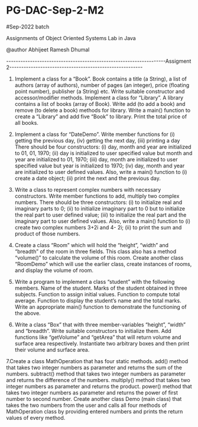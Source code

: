 # PG-DAC-Sep-2-M2
#Sep-2022 batch

Assignments of Object Oriented Systems Lab in Java

@author Abhijeet Ramesh Dhumal

-------------------------------------------------------------------Assigment 2--------------------------------------------------------

1. Implement a class for a “Book”. Book contains a title (a String), a list of authors (array of authors), number of 
pages (an integer), price (floating point number), publisher (a String) etc. Write suitable constructor and 
accessor/modifier methods. Implement a class for “Library”. A library contains a list of books (array of Book). 
Write add (to add a book) and remove (to delete a book) methods for library. Write a main() function to create a 
“Library” and add five “Book” to library. Print the total price of all books. 


2. Implement a class for “DateDemo”. Write member functions for (i) getting the previous day, (iv) getting the next 
day, (iii) printing a day There should be four constructors: (i) day, month and year are initialized to 01, 01, 1970; (ii) 
day is initialized to user specified value but month and year are initialized to 01, 1970; (iii) day, month are 
initialized to user specified value but year is initialized to 1970; (iv) day, month and year are initialized to user 
defined values. Also, write a main() function to (i) create a date object; (ii) print the next and the previous day. 


3. Write a class to represent complex numbers with necessary constructors. Write member functions to add, multiply 
two complex numbers. There should be three constructors: (i) to initialize real and imaginary parts to 0; (ii) to 
initialize imaginary part to 0 but to initialize the real part to user defined value; (iii) to initialize the real part and the 
imaginary part to user defined values. Also, write a main() function to (i) create two complex numbers 3+2i and 4-
2i; (ii) to print the sum and product of those numbers. 


4. Create a class “Room” which will hold the “height”, “width” and “breadth” of the room in three fields. This class 
also has a method “volume()” to calculate the volume of this room. Create another class “RoomDemo” which will 
use the earlier class, create instances of rooms, and display the volume of room. 


5. Write a program to implement a class “student” with the following members. Name of the student. Marks of the 
student obtained in three subjects. Function to assign initial values. Function to compute total average. Function to 
display the student’s name and the total marks. Write an appropriate main() function to demonstrate the functioning 
of the above. 


6. Write a class “Box” that with three member-variables “height”, “width” and “breadth”. Write suitable 
constructors to initialize them. Add functions like “getVolume” and “getArea” that will return volume and surface 
area respectively. Instantiate two arbitrary boxes and then print their volume and surface area. 


7.Create a class MathOperation that has four static methods. add() method that takes two integer numbers as 
parameter and returns the sum of the numbers. subtract() method that takes two integer numbers as parameter and 
returns the difference of the numbers. multiply() method that takes two integer numbers as parameter and returns the 
product. power() method that takes two integer numbers as parameter and returns the power of first number to 
second number. Create another class Demo (main class) that takes the two numbers from the user and calls all four 
methods of MathOperation class by providing entered numbers and prints the return values of every method.

